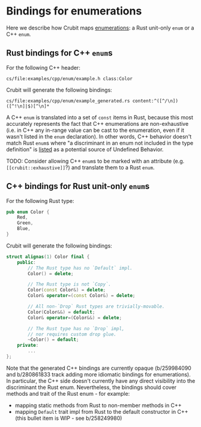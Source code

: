 # Bindings for enumerations

Here we describe how Crubit maps
[enumerations](https://en.wikipedia.org/wiki/Enumerated_type): a Rust unit-only
`enum` or a C++ `enum`.

## Rust bindings for C++ `enum`s

For the following C++ header:

```live-snippet
cs/file:examples/cpp/enum/example.h class:Color
```

Crubit will generate the following bindings:

```live-snippet
cs/file:examples/cpp/enum/example_generated.rs content:^([^/\n])([^!\n]|$)[^\n]*
```

<!-- the explanation below is based on b/208944813#comment1 -->

A C++ `enum` is translated into a set of `const` items in Rust, because this
most accurately represents the fact that C++ enumerations are non-exhaustive
(i.e. in C++ any in-range value can be cast to the enumeration, even if it
wasn't listed in the `enum` declaration). In other words, C++ behavior doesn't
match Rust `enum`s where "a discriminant in an enum not included in the type
definition" is
[listed](https://doc.rust-lang.org/reference/behavior-considered-undefined.html)
as a potential source of Undefined Behavior.

TODO: Consider allowing C++ `enum`s to be marked with an attribute (e.g.
`[[crubit::exhaustive]]`?) and translate them to a Rust `enum`.

## C++ bindings for Rust unit-only `enum`s

<!-- The example below is based on the
`test_format_item_enum_with_only_discriminant_items` test from
`cc_bindings_from_rs/bindings.rs` -->

For the following Rust type:

```rust
pub enum Color {
    Red,
    Green,
    Blue,
}
```

Crubit will generate the following bindings:

```cpp
struct alignas(1) Color final {
    public:
        // The Rust type has no `Default` impl.
        Color() = delete;

        // The Rust type is not `Copy`.
        Color(const Color&) = delete;
        Color& operator=(const Color&) = delete;

        // All non-`Drop` Rust types are trivially-movable.
        Color(Color&&) = default;
        Color& operator=(Color&&) = delete;

        // The Rust type has no `Drop` impl,
        // nor requires custom drop glue.
        ~Color() = default;
    private:
        ...
};
```

Note that the generated C++ bindings are currently opaque (b/259984090 and
b/280861833 track adding more idiomatic bindings for enumerations). In
particular, the C++ side doesn't currently have any direct visibility into the
discriminant the Rust enum. Nevertheless, the bindings should cover methods and
trait of the Rust enum - for example:

*   mapping static methods from Rust to non-member methods in C++
*   mapping `Default` trait impl from Rust to the default constructor in C++
    (this bullet item is WIP - see b/258249980)
